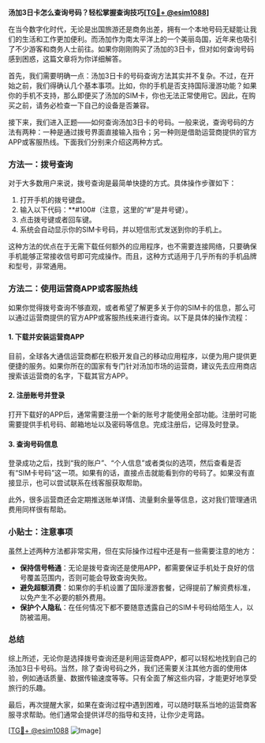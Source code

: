 **汤加3日卡怎么查询号码？轻松掌握查询技巧[[TG💪+ @esim1088](https://t.me/s/esim1088)]**

在当今数字化时代，无论是出国旅游还是商务出差，拥有一个本地号码无疑能让我们的生活和工作更加便利。而汤加作为南太平洋上的一个美丽岛国，近年来也吸引了不少游客和商务人士前往。如果你刚刚购买了汤加的3日卡，但对如何查询号码感到困惑，这篇文章将为你详细解答。

首先，我们需要明确一点：汤加3日卡的号码查询方法其实并不复杂。不过，在开始之前，我们得确认几个基本事项。比如，你的手机是否支持国际漫游功能？如果你的手机不支持，那么即便买了汤加的SIM卡，你也无法正常使用它。因此，在购买之前，请务必检查一下自己的设备是否兼容。

接下来，我们进入正题——如何查询汤加3日卡的号码。一般来说，查询号码的方法有两种：一种是通过拨号界面直接输入指令；另一种则是借助运营商提供的官方APP或客服热线。下面我们分别来介绍这两种方式。

### 方法一：拨号查询

对于大多数用户来说，拨号查询是最简单快捷的方式。具体操作步骤如下：

1. 打开手机的拨号键盘。
2. 输入以下代码：**#100#（注意，这里的“#”是井号键）。
3. 点击拨号键或者回车键。
4. 系统会自动显示你的SIM卡号码，并以短信形式发送到你的手机上。

这种方法的优点在于无需下载任何额外的应用程序，也不需要连接网络，只要确保手机能够正常接收信号即可完成操作。而且，这种方式适用于几乎所有的手机品牌和型号，非常通用。

### 方法二：使用运营商APP或客服热线

如果你觉得拨号查询不够直观，或者希望了解更多关于你的SIM卡的信息，那么可以通过运营商提供的官方APP或客服热线来进行查询。以下是具体的操作流程：

#### 1. 下载并安装运营商APP

目前，全球各大通信运营商都在积极开发自己的移动应用程序，以便为用户提供更便捷的服务。如果你所在的国家有专门针对汤加市场的运营商，建议先去应用商店搜索该运营商的名字，下载其官方APP。

#### 2. 注册账号并登录

打开下载好的APP后，通常需要注册一个新的账号才能使用全部功能。注册时可能需要提供手机号码、邮箱地址以及密码等信息。完成注册后，记得及时登录。

#### 3. 查询号码信息

登录成功之后，找到“我的账户”、“个人信息”或者类似的选项，然后查看是否有“SIM卡号码”这一项。如果有的话，直接点击就能看到你的号码了。如果没有直接显示，也可以尝试联系在线客服获取帮助。

此外，很多运营商还会定期推送账单详情、流量剩余量等信息，这对我们管理通讯费用同样很有帮助。

### 小贴士：注意事项

虽然上述两种方法都非常实用，但在实际操作过程中还是有一些需要注意的地方：

- **保持信号畅通**：无论是拨号查询还是使用APP，都需要保证手机处于良好的信号覆盖范围内，否则可能会导致查询失败。
- **避免超额消费**：如果你的手机设置了国际漫游套餐，记得提前了解资费标准，以免产生不必要的额外费用。
- **保护个人隐私**：在任何情况下都不要随意透露自己的SIM卡号码给陌生人，以防被滥用。

### 总结

综上所述，无论你是选择拨号查询还是利用运营商APP，都可以轻松地找到自己的汤加3日卡号码。当然，除了查询号码之外，我们还需要关注其他方面的使用体验，例如通话质量、数据传输速度等等。只有全面了解这些内容，才能更好地享受旅行的乐趣。

最后，再次提醒大家，如果在查询过程中遇到困难，可以随时联系当地的运营商客服寻求帮助。他们通常会提供详尽的指导和支持，让你少走弯路。

[[TG💪+ @esim1088](https://t.me/s/esim1088) ![Image](https://i.postimg.cc/4NQfJmqS/Snipaste-2025-05-13-00-14-12.png)]
